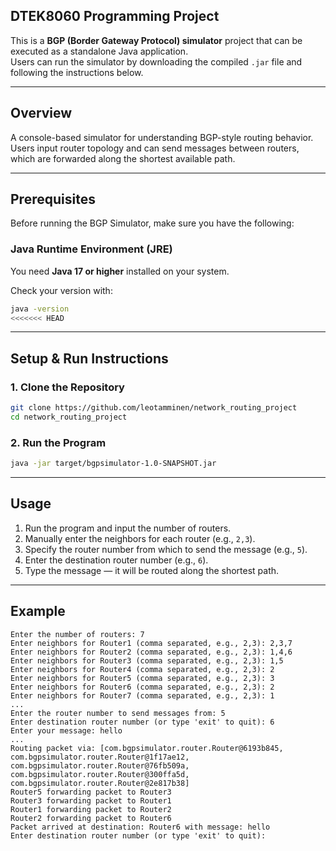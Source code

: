 ## DTEK8060 Programming Project

This is a **BGP (Border Gateway Protocol) simulator** project that can be executed as a standalone Java application.  
Users can run the simulator by downloading the compiled `.jar` file and following the instructions below.

---

## Overview

A console-based simulator for understanding BGP-style routing behavior.  
Users input router topology and can send messages between routers, which are forwarded along the shortest available path.

---

## Prerequisites

Before running the BGP Simulator, make sure you have the following:

### Java Runtime Environment (JRE)

You need **Java 17 or higher** installed on your system.

Check your version with:

```bash
java -version
<<<<<<< HEAD
```

---

## Setup & Run Instructions

### 1. Clone the Repository

```bash
git clone https://github.com/leotamminen/network_routing_project
cd network_routing_project
```

### 2. Run the Program

```bash
java -jar target/bgpsimulator-1.0-SNAPSHOT.jar
```

---

## Usage

1. Run the program and input the number of routers.
2. Manually enter the neighbors for each router (e.g., `2,3`).
3. Specify the router number from which to send the message (e.g., `5`).
4. Enter the destination router number (e.g., `6`).
5. Type the message — it will be routed along the shortest path.

---

## Example

```
Enter the number of routers: 7
Enter neighbors for Router1 (comma separated, e.g., 2,3): 2,3,7
Enter neighbors for Router2 (comma separated, e.g., 2,3): 1,4,6
Enter neighbors for Router3 (comma separated, e.g., 2,3): 1,5
Enter neighbors for Router4 (comma separated, e.g., 2,3): 2
Enter neighbors for Router5 (comma separated, e.g., 2,3): 3
Enter neighbors for Router6 (comma separated, e.g., 2,3): 2
Enter neighbors for Router7 (comma separated, e.g., 2,3): 1
...
Enter the router number to send messages from: 5
Enter destination router number (or type 'exit' to quit): 6
Enter your message: hello
...
Routing packet via: [com.bgpsimulator.router.Router@6193b845, com.bgpsimulator.router.Router@1f17ae12, com.bgpsimulator.router.Router@76fb509a, com.bgpsimulator.router.Router@300ffa5d, com.bgpsimulator.router.Router@2e817b38]
Router5 forwarding packet to Router3
Router3 forwarding packet to Router1
Router1 forwarding packet to Router2
Router2 forwarding packet to Router6
Packet arrived at destination: Router6 with message: hello
Enter destination router number (or type 'exit' to quit):
```
